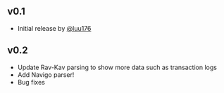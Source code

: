 ## v0.1

- Initial release by [@luu176](https://github.com/luu176)

## v0.2

- Update Rav-Kav parsing to show more data such as transaction logs
- Add Navigo parser!
- Bug fixes